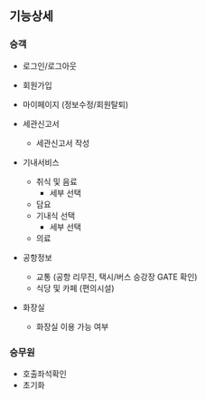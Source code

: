 ## 기능상세

### 승객

- 로그인/로그아웃
- 회원가입
- 마이페이지 (정보수정/회원탈퇴)

- 세관신고서
  - 세관신고서 작성
- 기내서비스
  - 취식 및 음료
    - 세부 선택
  - 담요
  - 기내식 선택
    - 세부 선택
  - 의료
- 공항정보
  - 교통 (공항 리무진, 택시/버스 승강장 GATE 확인)
  - 식당 및 카페 (편의시설)
- 화장실
  - 화장실 이용 가능 여부



### 승무원

- 호출좌석확인
- 초기화
